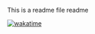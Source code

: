 This is a readme file
readme

[![wakatime](https://wakatime.com/badge/user/59048c4b-ad96-4248-a7c2-cd3ce70ad0ce/project/eeaeb35e-4d73-4c46-bf95-59b0bc9244d1.svg)](https://wakatime.com/badge/user/59048c4b-ad96-4248-a7c2-cd3ce70ad0ce/project/eeaeb35e-4d73-4c46-bf95-59b0bc9244d1)
